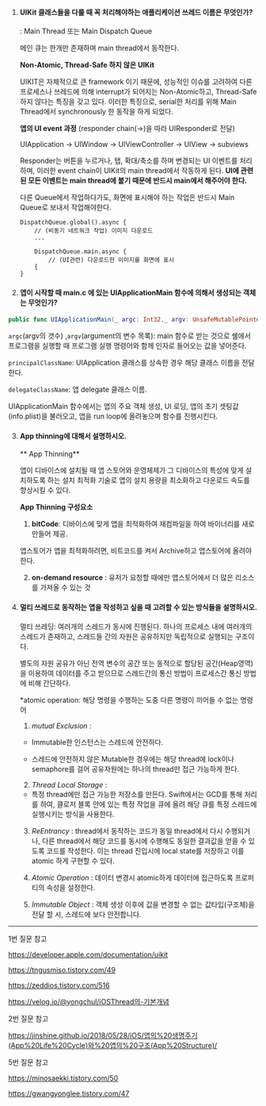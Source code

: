 1. #### UIKit 클래스들을 다룰 때 꼭 처리해야하는 애플리케이션 쓰레드 이름은 무엇인가?

   : Main Thread 또는 Main Dispatch Queue

   메인 큐는 한개만 존재하며 main thread에서 동작한다.  

   

   **Non-Atomic, Thread-Safe 하지 않은 UIKit**

   UIKIT은 자체적으로 큰 framework 이기 때문에, 성능적인 이슈를 고려하여 다른 프로세스나 쓰레드에 의해 interrupt가 되어지는 Non-Atomic하고, Thread-Safe 하지 않다는 특징을 갖고 있다. 이러한 특징으로,  serial한 처리를 위해 Main Thread에서 synchronously 한 동작을 하게 되었다. 

   

   **앱의 UI event 과정** (responder chain(->)을 따라 UIResponder로 전달)

   UIApplication -> UIWindow -> UIViewController -> UIView -> subviews 

   

   Responder는 버튼을 누르거나, 탭, 확대/축소를 하며 변경되는 UI 이벤트를 처리하며, 이러한 event chain이 UIKit의 main thread에서 작동하게 된다. **UI에 관련된 모든 이벤트는 main thread에 붙기 때문에 반드시 main에서 해주어야 한다.** 

   

   다른 Queue에서 작업하다가도, 화면에 표시해야 하는 작업은 반드시 Main Queue로 보내서 작업해야한다. 

   ```
   DispatchQueue.global().async {
       // (비동기 네트워크 작업) 이미지 다운로드
       ...
       
       DispatchQueue.main.async {
           // (UI관련) 다운로드한 이미지를 화면에 표시
       {
   }
   ```

   

2. #### 앱이 시작할 때 main.c 에 있는 UIApplicationMain 함수에 의해서 생성되는 객체는 무엇인가?

   

```swift
public func UIApplicationMain(_ argc: Int32,_ argv: UnsafeMutablePointer<UnsafeMutablePointer<Int8>>!,_ principalClassName: String?,_ delegateClassName: String?) -> Int32
```

`argc`(argv의 갯수) ,`argv`(argument의 변수 목록): main 함수로 받는 것으로 쉘에서 프로그램을 실행할 때 프로그램 실행 명령어와 함께 인자로 들어오는 값을 넣어준다.

`principalClassName`: UIApplication 클래스를 상속한 경우 해당 클래스 이름을 전달한다. 

`delegateClassName`: 앱 delegate 클래스 이름. 

UIApplicationMain 함수에서는 앱의 주요 객체 생성, UI 로딩, 앱의 초기 셋팅값(info.plist)을 불러오고, 앱을 run loop에 올려놓으며 함수를 진행시킨다. 



3. #### App thinning에 대해서 설명하시오.

   

   ** App Thinning**

   앱이 디바이스에 설치될 때 앱 스토어와 운영체제가 그 디바이스의 특성에 맞게 설치하도록 하는 설치 최적화 기술로 앱의 설치 용량을 최소화하고 다운로드 속도를 향상시킬 수 있다.

    

   **App Thinning 구성요소** 

   1) **bitCode**: 디바이스에 맞게 앱을 최적화하여 재컴파일을 하여 바이너리를 새로 만들어 제공.

   앱스토어가 앱을 최적화하려면, 비트코드를 켜서 Archive하고 앱스토어에 올려야 한다.

    

   2) **on-demand resource** : 유저가 요청할 때에만 앱스토어에서 더 많은 리소스를 가져올 수 있는 것

   

4. #### 멀티 쓰레드로 동작하는 앱을 작성하고 싶을 때 고려할 수 있는 방식들을 설명하시오.

   

   멀티 쓰레딩: 여러개의 스레드가 동시에 진행된다. 하나의 프로세스 내에 여러개의 스레드가 존재하고, 스레드들 간의 자원은 공유하지만 독립적으로 실행되는 구조이다. 

   별도의 자원 공유가 아닌 전역 변수의 공간 또는 동적으로 할당된 공간(Heap영역)을 이용하여 데이터를 주고 받으므로 스레드간의 통신 방법이 프로세스간 통신 방법에 비해 간단하다. 

   

   *atomic operation: 해당 명령을 수행하는 도중 다른 명령이 끼어들 수 없는 명령어

   

   1) *mutual Exclusion* :

   - Immutable한 인스턴스는 스레드에 안전하다. 

   - 스레드에 안전하지 않은 Mutable한 경우에는 해당 thread에 lock이나 semaphore를 걸어 공유자원에는 하나의 thread만 접근 가능하게 한다.

   

   2) *Thread Local Storage* : 

   - 특정 thread에만 접근 가능한 저장소를 만든다. Swift에서는 GCD를 통해 처리를 하여, 클로저 블록 안에 있는 특정 작업을 큐에 올려 해당 큐를 특정 스레드에 실행시키는 방식을 사용한다. 

     

   3) *ReEntrancy* : thread에서 동작하는 코드가 동일 thread에서 다시 수행되거나, 다른 thread에서 해당 코드를 동시에 수행해도 동일한 결과값을 얻을 수 있도록 코드를 작성한다. 이는 thread 진입시에 local state를 저장하고 이를 atomic 하게 구현할 수 있다. 

   

   4) *Atomic Operation* : 데이터 변경시 atomic하게 데이터에 접근하도록 프로퍼티의 속성을 설정한다.  

   

   5) *Immutable Object* : 객체 생성 이후에 값을 변경할 수 없는 값타입(구조체)을 전달 할 시, 스레드에 보다 안전합니다. 

   

------

1번 질문 참고

https://developer.apple.com/documentation/uikit

https://tngusmiso.tistory.com/49

https://zeddios.tistory.com/516

https://velog.io/@yongchul/iOSThread의-기본개념



2번 질문 참고 

https://jinshine.github.io/2018/05/28/iOS/앱의%20생명주기(App%20Life%20Cycle)와%20앱의%20구조(App%20Structure)/



5번 질문 참고 

https://minosaekki.tistory.com/50

https://gwangyonglee.tistory.com/47

